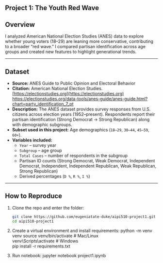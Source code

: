 ## Project 1: The Youth Red Wave

## Overview  
I analyzed American National Election Studies (ANES) data to explore whether young voters (18–29) are leaning more conservative, contributing to a broader “red wave.” I compared partisan identification across age groups and created new features to highlight generational trends.  

---

## Dataset  
- **Source:** ANES Guide to Public Opinion and Electoral Behavior  
- **Citation:** American National Election Studies. [https://electionstudies.org](https://electionstudies.org) https://electionstudies.org/data-tools/anes-guide/anes-guide.html?chart=party_identification_7_pt 
- **Description:** The ANES dataset provides survey responses from U.S. citizens across election years (1952–present). Respondents report their partisan identification (Strong Democrat → Strong Republican) along with demographic subgroups.  
- **Subset used in this project:** Age demographics (`18–29`, `30–44`, `45–59`, `60+`).  
- **Variables included:**  
  - `Year` – survey year  
  - `Subgroup` – age group  
  - `Total Cases` – number of respondents in the subgroup  
  - Partisan ID counts (Strong Democrat, Weak Democrat, Independent Democrat, Independent, Independent Republican, Weak Republican, Strong Republican)  
  - Derived percentages (`D %`, `R %`, `I %`)  
---

## How to Reproduce  
1. Clone the repo and enter the folder:  
   ```bash
   git clone https://github.com/eugeniatate-duke/aipi510-project1.git
   cd aipi510-project1

2. Create a virtual environment and install requirements: 
    python -m venv venv
    source venv/bin/activate      # Mac/Linux  
    venv\Scripts\activate         # Windows  
    pip install -r requirements.txt

3. Run notebook: 
    jupyter notebook project1.ipynb


